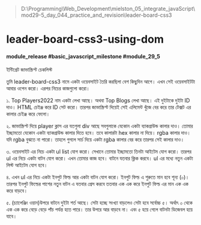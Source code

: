 > D:\Programming\Web_Development\mielston_05_integrate_javaScript\mod29-5_day_044_practice_and_revision\leader-board-css3

# leader-board-css3-using-dom

#### module_release #basic_javascript_milestone #module_29_5

ইন্টিগ্রেট জাভাস্ক্রিপ্ট চেকলিস্ট

তুমি leader-board-css3 নামে একটা ওয়েবসাইট তৈরি করছিলা বেশ কিছুদিন আগে। এখন সেই ওয়েবসাইটটা আবার ওপেন করো। এরপর নিচের কাজগুলো করো।

১. Top Players2022 নাম একটা লেখা আছে। অথবা Top Blogs লেখা আছে। এই দুইটাকে দুইটা ID দাও। HTML চেইঞ্জ করে ID সেট করো। তারপর জাভাস্ক্রিপ্ট দিয়েই সেই এলিমেন্ট খুঁজে বের করে তার টেক্সট এর কালার চেইঞ্জ করে ফেলো।

২. জাভাস্ক্রিপ্ট দিয়ে player ক্লাস এর যতগুলা div আছে সবগুলাকে যেকোন একটা ব্যাকগ্রাউন্ড কালার দাও। তোমার ইচ্ছামতো যেকোন একটা ব্যাকগ্রাউন্ড কালার দিতে হবে। তবে কালারটা hex কালার না দিয়ে। rgba কালার দাও। যদি rgba বুঝতে না পারো। তাহলে গুগলে সার্চ দিয়ে একটা rgba কালার বের করে তারপর সেই কালার দাও।

৩. ওয়েবসাইট এর নিচে একটা ul list যোগ করো। সেখানে তোমার ইচ্ছামতো তিনটা আইটেম যোগ করো। তারপর ul এর নিচে একটা বাটন যোগ করো। এখন তোমার কাজ হবে। বাটনে যতবার ক্লিক করবে। ul এর মধ্যে নতুন একটা লিস্ট আইটেম যোগ হবে।

৪. এখন ul এর নিচে একটা ইনপুট ফিল্ড আর একটা বাটন যোগ করো। ইনপুট ফিল্ড এ শুরুতে মান হবে শূন্য (০)। তারপর ইনপুট ফিল্ডের পাশের নতুন বাটন এ যতবার প্রেস করবে ততবার এক এক করে ইনপুট ফিল্ড এর মান এক এক করে বাড়বে।

৫. (চ্যালেঞ্জিং ওয়ান)উপরে বাটনে দুইটা শর্ত আছে। সেটা হচ্ছে সংখ্যা বাড়লেও সেটা হবে সর্বোচ্চ ৫। অর্থাৎ ০ থেকে এক এক করে বেড়ে বেড়ে পাঁচ পর্যন্ত হতে পারে। তার উপরে আর বাড়বে না। এবং ৫ হয়ে গেলে বাটনটা ডিজেবল হয়ে যাবে।
